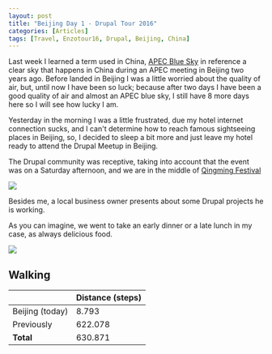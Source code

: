 ```yaml
---
layout: post
title: "Beijing Day 1 - Drupal Tour 2016"
categories: [Articles]
tags: [Travel, Enzotour16, Drupal, Beijing, China]
---
```

Last week I learned a term used in China, [APEC Blue Sky](http://www.ibtimes.com/apec-blue-skies-fail-cheer-beijing-residents-government-rushes-clean-air-ahead-summit-1721371) in reference a clear sky that happens in China during an APEC meeting in Beijing two years ago. Before landed in Beijing I was a little worried about the quality of air, but, until now I have been so luck; because after two days I have been a good quality of air and almost an APEC blue sky, I still have 8 more days here so I will see how lucky I am.

Yesterday in the morning I was a little frustrated, due my hotel internet connection sucks, and I can't determine how to reach famous sightseeing places in Beijing, so, I decided to sleep a bit more and just leave my hotel ready to attend the Drupal Meetup in Beijing.

The Drupal community was receptive, taking into account that the event was on a Saturday afternoon, and we are in the middle of [Qingming Festival](https://en.wikipedia.org/wiki/Qingming_Festival)

<img style="margin-right: 20px;" src="{{site.url }}/assets/img/beijing-meetup.jpg"/>

Besides me, a local business owner presents about some Drupal projects he is working.

As you can imagine, we went to take an early dinner or a late lunch in my case, as always delicious food.

<img style="margin-right: 20px;" src="{{site.url }}/assets/img/beijing-meetup-dinner.jpg"/>

## Walking
|  | Distance (steps) |
|---|---|
| Beijing (today) |  8.793 |
| Previously  | 622.078 |
| **Total**  | 630.871 |